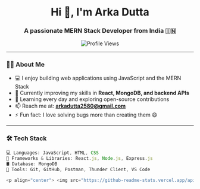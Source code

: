 <!-- Profile README for Arka Dutta -->

<h1 align="center">Hi 👋, I'm Arka Dutta</h1>
<h3 align="center">A passionate MERN Stack Developer from India 🇮🇳</h3>

<p align="center">
  <img src="https://komarev.com/ghpvc/?username=Arka-Dutta-Code&label=Profile%20views&color=0e75b6&style=flat" alt="Profile Views" />
</p>

---

### 👨‍💻 About Me

- 💻 I enjoy building web applications using JavaScript and the MERN Stack  
- 🌱 Currently improving my skills in **React, MongoDB, and backend APIs**
- 🧠 Learning every day and exploring open-source contributions
- 📫 Reach me at: **arkadutta2580@gmail.com**
- ⚡ Fun fact: I love solving bugs more than creating them 😄

---

### 🛠️ Tech Stack

```js
💻 Languages: JavaScript, HTML, CSS  
🧠 Frameworks & Libraries: React.js, Node.js, Express.js  
🛢️ Database: MongoDB  
🔧 Tools: Git, GitHub, Postman, Thunder Client, VS Code

<p align="center"> <img src="https://github-readme-stats.vercel.app/api?username=Arka-Dutta-Code&show_icons=true&theme=tokyonight" alt="Arka's GitHub Stats" /> <br /> <img src="https://github-readme-streak-stats.herokuapp.com?user=Arka-Dutta-Code&theme=tokyonight" alt="GitHub Streak" /> <br /> <img src="https://github-readme-stats.vercel.app/api/top-langs/?username=Arka-Dutta-Code&layout=compact&theme=tokyonight" alt="Top Languages" /> </p> 
